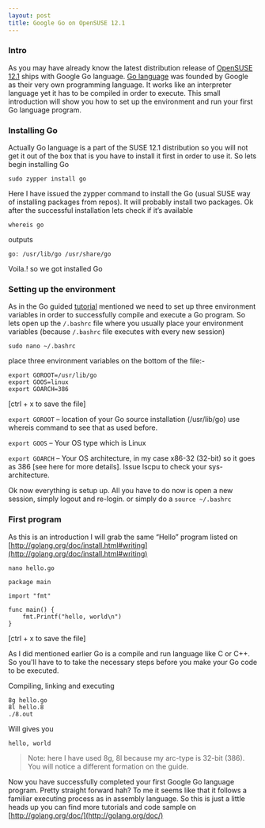 ```yaml
---
layout: post
title: Google Go on OpenSUSE 12.1
---
```


### Intro

As you may have already know the latest distribution release of [OpenSUSE 12.1](http://en.opensuse.org/Portal:12.1) ships with Google Go language. [Go language](http://golang.org/) was founded by Google as their very own programming language. It works like an interpreter language yet it has to be compiled in order to execute. This small introduction will show you how to set up the environment and run your first Go language program.


### Installing Go

Actually Go language is a part of the SUSE 12.1 distribution so you will not get it out of the box that is you have to install it first in order to use it. So lets begin installing Go

```sudo zypper install go```

Here I have issued the zypper command to install the Go (usual SUSE way of installing packages from repos). It will probably install two packages. Ok after the successful installation lets check if it’s available

```whereis go```

outputs

```go: /usr/lib/go /usr/share/go```

Voila.! so we got installed Go

### Setting up the environment

As in the Go guided [tutorial](http://golang.org/doc/install.html#introduction) mentioned we need to set up three environment variables in order to successfully compile and execute a Go program. So lets open up the ```/.bashrc``` file where you usually place your environment variables (because ```/.bashrc``` file executes with every new session)

```sudo nano ~/.bashrc```

place three environment variables on the bottom of the file:-

```
export GOROOT=/usr/lib/go
export GOOS=linux
export GOARCH=386
```

[ctrl + x to save the file]

```export GOROOT``` – location of your Go source installation (/usr/lib/go) use whereis command to see that as used before.

```export GOOS``` – Your OS type which is Linux

```export GOARCH``` – Your OS architecture, in my case x86-32 (32-bit) so it goes as 386 [see here for more details]. Issue lscpu to check your sys-architecture.

Ok now everything is setup up. All you have to do now is open a new session, simply logout and re-login. or simply do a ```source ~/.bashrc```

### First program

As this is an introduction I will grab the same “Hello” program listed on [http://golang.org/doc/install.html#writing](http://golang.org/doc/install.html#writing)

```nano hello.go```

```
package main

import "fmt"

func main() {
	fmt.Printf("hello, world\n")
}
```

[ctrl + x to save the file]

As I did mentioned earlier Go is a compile and run language like C or C++. So you'll have to to take the necessary steps before you make your Go code to be executed.

Compiling, linking and executing

```
8g hello.go
8l hello.8
./8.out
```

Will gives you

```hello, world```


> Note: here I have used 8g, 8l because my arc-type is 32-bit (386). 
You will notice a different formation on the guide.

Now you have successfully completed your first Google Go language program. Pretty straight forward hah? To me it seems like that it follows a familiar executing process as in assembly language. So this is just a little heads up you can find more tutorials and code sample on [http://golang.org/doc/](http://golang.org/doc/)